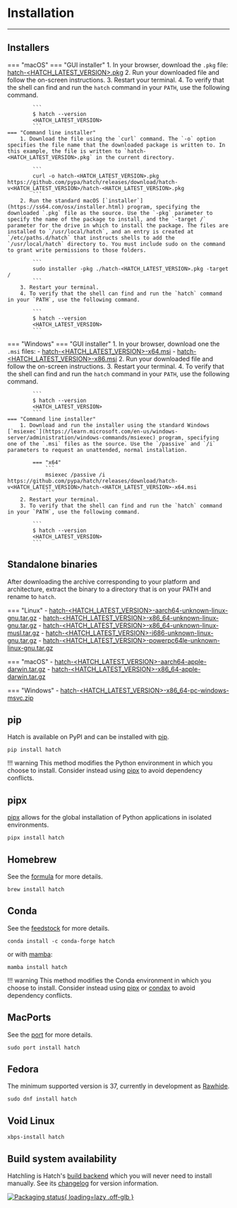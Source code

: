 # Installation

-----

## Installers

=== "macOS"
    === "GUI installer"
        1. In your browser, download the `.pkg` file: [hatch-<HATCH_LATEST_VERSION>.pkg](https://github.com/pypa/hatch/releases/download/hatch-v<HATCH_LATEST_VERSION>/hatch-<HATCH_LATEST_VERSION>.pkg)
        2. Run your downloaded file and follow the on-screen instructions.
        3. Restart your terminal.
        4. To verify that the shell can find and run the `hatch` command in your `PATH`, use the following command.

            ```
            $ hatch --version
            <HATCH_LATEST_VERSION>
            ```
    === "Command line installer"
        1. Download the file using the `curl` command. The `-o` option specifies the file name that the downloaded package is written to. In this example, the file is written to `hatch-<HATCH_LATEST_VERSION>.pkg` in the current directory.

            ```
            curl -o hatch-<HATCH_LATEST_VERSION>.pkg https://github.com/pypa/hatch/releases/download/hatch-v<HATCH_LATEST_VERSION>/hatch-<HATCH_LATEST_VERSION>.pkg
            ```
        2. Run the standard macOS [`installer`](https://ss64.com/osx/installer.html) program, specifying the downloaded `.pkg` file as the source. Use the `-pkg` parameter to specify the name of the package to install, and the `-target /` parameter for the drive in which to install the package. The files are installed to `/usr/local/hatch`, and an entry is created at `/etc/paths.d/hatch` that instructs shells to add the `/usr/local/hatch` directory to. You must include sudo on the command to grant write permissions to those folders.

            ```
            sudo installer -pkg ./hatch-<HATCH_LATEST_VERSION>.pkg -target /
            ```
        3. Restart your terminal.
        4. To verify that the shell can find and run the `hatch` command in your `PATH`, use the following command.

            ```
            $ hatch --version
            <HATCH_LATEST_VERSION>
            ```

=== "Windows"
    === "GUI installer"
        1. In your browser, download one the `.msi` files:
              - [hatch-<HATCH_LATEST_VERSION>-x64.msi](https://github.com/pypa/hatch/releases/download/hatch-v<HATCH_LATEST_VERSION>/hatch-<HATCH_LATEST_VERSION>-x64.msi)
              - [hatch-<HATCH_LATEST_VERSION>-x86.msi](https://github.com/pypa/hatch/releases/download/hatch-v<HATCH_LATEST_VERSION>/hatch-<HATCH_LATEST_VERSION>-x86.msi)
        2. Run your downloaded file and follow the on-screen instructions.
        3. Restart your terminal.
        4. To verify that the shell can find and run the `hatch` command in your `PATH`, use the following command.

            ```
            $ hatch --version
            <HATCH_LATEST_VERSION>
            ```
    === "Command line installer"
        1. Download and run the installer using the standard Windows [`msiexec`](https://learn.microsoft.com/en-us/windows-server/administration/windows-commands/msiexec) program, specifying one of the `.msi` files as the source. Use the `/passive` and `/i` parameters to request an unattended, normal installation.

            === "x64"
                ```
                msiexec /passive /i https://github.com/pypa/hatch/releases/download/hatch-v<HATCH_LATEST_VERSION>/hatch-<HATCH_LATEST_VERSION>-x64.msi
                ```
        2. Restart your terminal.
        3. To verify that the shell can find and run the `hatch` command in your `PATH`, use the following command.

            ```
            $ hatch --version
            <HATCH_LATEST_VERSION>
            ```

## Standalone binaries

After downloading the archive corresponding to your platform and architecture, extract the binary to a directory that is on your PATH and rename to `hatch`.

=== "Linux"
    - [hatch-<HATCH_LATEST_VERSION>-aarch64-unknown-linux-gnu.tar.gz](https://github.com/pypa/hatch/releases/download/hatch-v<HATCH_LATEST_VERSION>/hatch-<HATCH_LATEST_VERSION>-aarch64-unknown-linux-gnu.tar.gz)
    - [hatch-<HATCH_LATEST_VERSION>-x86_64-unknown-linux-gnu.tar.gz](https://github.com/pypa/hatch/releases/download/hatch-v<HATCH_LATEST_VERSION>/hatch-<HATCH_LATEST_VERSION>-x86_64-unknown-linux-gnu.tar.gz)
    - [hatch-<HATCH_LATEST_VERSION>-x86_64-unknown-linux-musl.tar.gz](https://github.com/pypa/hatch/releases/download/hatch-v<HATCH_LATEST_VERSION>/hatch-<HATCH_LATEST_VERSION>-x86_64-unknown-linux-musl.tar.gz)
    - [hatch-<HATCH_LATEST_VERSION>-i686-unknown-linux-gnu.tar.gz](https://github.com/pypa/hatch/releases/download/hatch-v<HATCH_LATEST_VERSION>/hatch-<HATCH_LATEST_VERSION>-i686-unknown-linux-gnu.tar.gz)
    - [hatch-<HATCH_LATEST_VERSION>-powerpc64le-unknown-linux-gnu.tar.gz](https://github.com/pypa/hatch/releases/download/hatch-v<HATCH_LATEST_VERSION>/hatch-<HATCH_LATEST_VERSION>-powerpc64le-unknown-linux-gnu.tar.gz)

=== "macOS"
    - [hatch-<HATCH_LATEST_VERSION>-aarch64-apple-darwin.tar.gz](https://github.com/pypa/hatch/releases/download/hatch-v<HATCH_LATEST_VERSION>/hatch-<HATCH_LATEST_VERSION>-aarch64-apple-darwin.tar.gz)
    - [hatch-<HATCH_LATEST_VERSION>-x86_64-apple-darwin.tar.gz](https://github.com/pypa/hatch/releases/download/hatch-v<HATCH_LATEST_VERSION>/hatch-<HATCH_LATEST_VERSION>-x86_64-apple-darwin.tar.gz)

=== "Windows"
    - [hatch-<HATCH_LATEST_VERSION>-x86_64-pc-windows-msvc.zip](https://github.com/pypa/hatch/releases/download/hatch-v<HATCH_LATEST_VERSION>/hatch-<HATCH_LATEST_VERSION>-x86_64-pc-windows-msvc.zip)

## pip

Hatch is available on PyPI and can be installed with [pip](https://pip.pypa.io).

```
pip install hatch
```

!!! warning
    This method modifies the Python environment in which you choose to install. Consider instead using [pipx](#pipx) to avoid dependency conflicts.

## pipx

[pipx](https://github.com/pypa/pipx) allows for the global installation of Python applications in isolated environments.

```
pipx install hatch
```

## Homebrew

See the [formula](https://formulae.brew.sh/formula/hatch) for more details.

```
brew install hatch
```

## Conda

See the [feedstock](https://github.com/conda-forge/hatch-feedstock) for more details.

```
conda install -c conda-forge hatch
```

or with [mamba](https://github.com/mamba-org/mamba):

```
mamba install hatch
```

!!! warning
    This method modifies the Conda environment in which you choose to install. Consider instead using [pipx](#pipx) or [condax](https://github.com/mariusvniekerk/condax) to avoid dependency conflicts.

## MacPorts

See the [port](https://ports.macports.org/port/hatch/) for more details.

```
sudo port install hatch
```

## Fedora

The minimum supported version is 37, currently in development as [Rawhide](https://docs.fedoraproject.org/en-US/releases/rawhide/).

```
sudo dnf install hatch
```

## Void Linux

```
xbps-install hatch
```

## Build system availability

Hatchling is Hatch's [build backend](config/build.md#build-system) which you will never need to install manually. See its [changelog](history/hatchling.md) for version information.

[![Packaging status](https://repology.org/badge/vertical-allrepos/hatchling.svg){ loading=lazy .off-glb }](https://repology.org/project/hatchling/versions)
